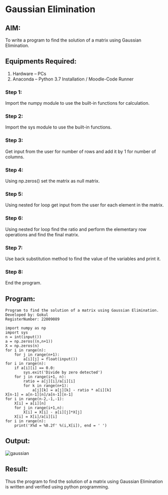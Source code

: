 # Gaussian Elimination

## AIM:
To write a program to find the solution of a matrix using Gaussian Elimination.

## Equipments Required:
1. Hardware – PCs
2. Anaconda – Python 3.7 Installation / Moodle-Code Runner

### Step 1:
Import the numpy module to use the built-in functions for calculation.

### Step 2:
Import the sys module to use the built-in functions.

### Step 3:
Get input from the user for number of rows and add it by 1 for number of columns.

### Step 4:
Using np.zeros() set the matrix as null matrix.

### Step 5:
Using nested for loop get input from the user for each element in the matrix.

### Step 6:
Using nested for loop find the ratio and perform the elementary row operations and find the final matrix.

### Step 7:
Use back substitution method to find the value of the variables and print it.

### Step 8:
End the program.

## Program:
```
Program to find the solution of a matrix using Gaussian Elimination.
Developed by: Gokul
RegisterNumber: 22009089

import numpy as np
import sys
n = int(input())
a = np.zeros((n,n+1))
X = np.zeros(n)
for i in range(n):
    for j in range(n+1):
        a[i][j] = float(input())
for i in range(n):
    if a[i][i] == 0.0:
        sys.exit('Divide by zero detected')
    for j in range(i+1, n):
        ratio = a[j][i]/a[i][i]
        for k in range(n+1):
            a[j][k] = a[j][k] - ratio * a[i][k]
X[n-1] = a[n-1][n]/a[n-1][n-1]
for i in range(n-2,-1,-1):
    X[i] = a[i][n]
    for j in range(i+1,n):
        X[i] = X[i] - a[i][j]*X[j]
    X[i] = X[i]/a[i][i]
for i in range(n):
    print('X%d = %0.2f' %(i,X[i]), end = ' ')

```

## Output:
![gaussian](https://user-images.githubusercontent.com/121165996/213873391-e2499274-691c-486b-bb41-8f35da038340.png)



## Result:
Thus the program to find the solution of a matrix using Gaussian Elimination is written and verified using python programming.

